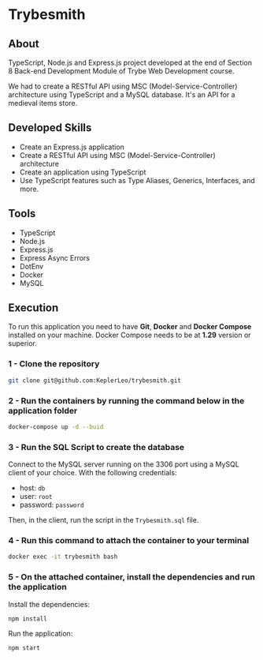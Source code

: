 # Trybesmith

## About

TypeScript, Node.js and Express.js project developed at the end of Section 8 Back-end Development Module of Trybe Web Development course.

We had to create a RESTful API using MSC (Model-Service-Controller) architecture using TypeScript and a MySQL database. It's an API for a medieval items store.

## Developed Skills

* Create an Express.js application
* Create a RESTful API using MSC (Model-Service-Controller) architecture
* Create an application using TypeScript
* Use TypeScript features such as Type Aliases, Generics, Interfaces, and more.

## Tools

* TypeScript
* Node.js
* Express.js
* Express Async Errors
* DotEnv
* Docker
* MySQL

## Execution

To run this application you need to have **Git**, **Docker** and **Docker Compose** installed on your machine. Docker Compose needs to be at **1.29** version or superior.

### 1 - Clone the repository

```sh
git clone git@github.com:KeplerLeo/trybesmith.git
```

### 2 - Run the containers by running the command below in the application folder

```sh
docker-compose up -d --buid
```

### 3 - Run the SQL Script to create the database

Connect to the MySQL server running on the 3306 port using a MySQL client of your choice. With the following credentials:

* host: `db`
* user: `root`
* password: `password`

Then, in the client, run the script in the `Trybesmith.sql` file.

### 4 - Run this command to attach the container to your terminal

```sh
docker exec -it trybesmith bash
```

### 5 - On the attached container, install the dependencies and run the application

Install the dependencies:

```sh
npm install
```

Run the application:

```sh
npm start
```
